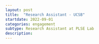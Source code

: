 ```yaml
---
layout: post
title:  "Research Assistant - UCSB"
startdate: 2022-09-01
categories: engagement
subtype: Research Assistant at PLSE Lab
description:
---
```

